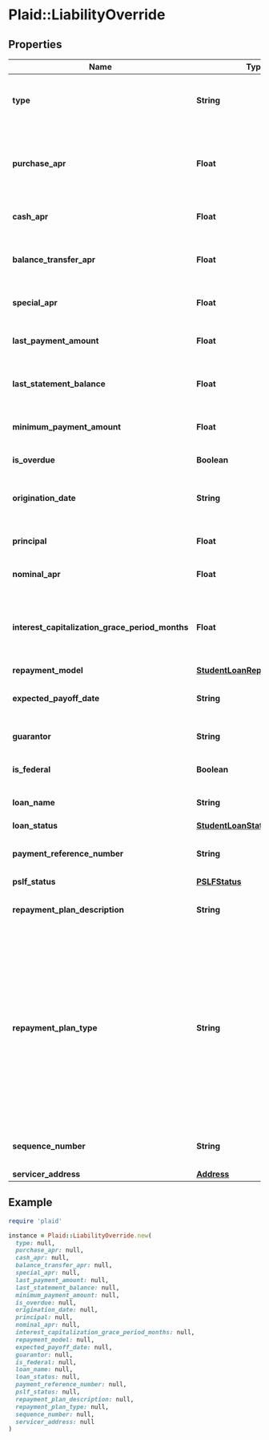 # Plaid::LiabilityOverride

## Properties

| Name | Type | Description | Notes |
| ---- | ---- | ----------- | ----- |
| **type** | **String** | The type of the liability object, either &#x60;credit&#x60; or &#x60;student&#x60;. Mortgages are not currently supported in the custom Sandbox. |  |
| **purchase_apr** | **Float** | The purchase APR percentage value. For simplicity, this is the only interest rate used to calculate interest charges. Can only be set if &#x60;type&#x60; is &#x60;credit&#x60;. |  |
| **cash_apr** | **Float** | The cash APR percentage value. Can only be set if &#x60;type&#x60; is &#x60;credit&#x60;. |  |
| **balance_transfer_apr** | **Float** | The balance transfer APR percentage value. Can only be set if &#x60;type&#x60; is &#x60;credit&#x60;. Can only be set if &#x60;type&#x60; is &#x60;credit&#x60;. |  |
| **special_apr** | **Float** | The special APR percentage value. Can only be set if &#x60;type&#x60; is &#x60;credit&#x60;. |  |
| **last_payment_amount** | **Float** | Override the &#x60;last_payment_amount&#x60; field. Can only be set if &#x60;type&#x60; is &#x60;credit&#x60;. |  |
| **last_statement_balance** | **Float** | Override the &#x60;last_statement_balance&#x60; field. Can only be set if &#x60;type&#x60; is &#x60;credit&#x60;. |  |
| **minimum_payment_amount** | **Float** | Override the &#x60;minimum_payment_amount&#x60; field. Can only be set if &#x60;type&#x60; is &#x60;credit&#x60;. |  |
| **is_overdue** | **Boolean** | Override the &#x60;is_overdue&#x60; field |  |
| **origination_date** | **String** | The date on which the loan was initially lent, in ISO 8601 (YYYY-MM-DD) format. Can only be set if &#x60;type&#x60; is &#x60;student&#x60;. |  |
| **principal** | **Float** | The original loan principal. Can only be set if &#x60;type&#x60; is &#x60;student&#x60;. |  |
| **nominal_apr** | **Float** | The interest rate on the loan as a percentage. Can only be set if &#x60;type&#x60; is &#x60;student&#x60;. |  |
| **interest_capitalization_grace_period_months** | **Float** | If set, interest capitalization begins at the given number of months after loan origination. By default interest is never capitalized. Can only be set if &#x60;type&#x60; is &#x60;student&#x60;. |  |
| **repayment_model** | [**StudentLoanRepaymentModel**](StudentLoanRepaymentModel.md) |  |  |
| **expected_payoff_date** | **String** | Override the &#x60;expected_payoff_date&#x60; field. Can only be set if &#x60;type&#x60; is &#x60;student&#x60;. |  |
| **guarantor** | **String** | Override the &#x60;guarantor&#x60; field. Can only be set if &#x60;type&#x60; is &#x60;student&#x60;. |  |
| **is_federal** | **Boolean** | Override the &#x60;is_federal&#x60; field. Can only be set if &#x60;type&#x60; is &#x60;student&#x60;. |  |
| **loan_name** | **String** | Override the &#x60;loan_name&#x60; field. Can only be set if &#x60;type&#x60; is &#x60;student&#x60;. |  |
| **loan_status** | [**StudentLoanStatus**](StudentLoanStatus.md) |  |  |
| **payment_reference_number** | **String** | Override the &#x60;payment_reference_number&#x60; field. Can only be set if &#x60;type&#x60; is &#x60;student&#x60;. |  |
| **pslf_status** | [**PSLFStatus**](PSLFStatus.md) |  |  |
| **repayment_plan_description** | **String** | Override the &#x60;repayment_plan.description&#x60; field. Can only be set if &#x60;type&#x60; is &#x60;student&#x60;. |  |
| **repayment_plan_type** | **String** | Override the &#x60;repayment_plan.type&#x60; field. Can only be set if &#x60;type&#x60; is &#x60;student&#x60;. Possible values are: &#x60;\&quot;extended graduated\&quot;&#x60;, &#x60;\&quot;extended standard\&quot;&#x60;, &#x60;\&quot;graduated\&quot;&#x60;, &#x60;\&quot;income-contingent repayment\&quot;&#x60;, &#x60;\&quot;income-based repayment\&quot;&#x60;, &#x60;\&quot;interest only\&quot;&#x60;, &#x60;\&quot;other\&quot;&#x60;, &#x60;\&quot;pay as you earn\&quot;&#x60;, &#x60;\&quot;revised pay as you earn\&quot;&#x60;, or &#x60;\&quot;standard\&quot;&#x60;. |  |
| **sequence_number** | **String** | Override the &#x60;sequence_number&#x60; field. Can only be set if &#x60;type&#x60; is &#x60;student&#x60;. |  |
| **servicer_address** | [**Address**](Address.md) |  |  |

## Example

```ruby
require 'plaid'

instance = Plaid::LiabilityOverride.new(
  type: null,
  purchase_apr: null,
  cash_apr: null,
  balance_transfer_apr: null,
  special_apr: null,
  last_payment_amount: null,
  last_statement_balance: null,
  minimum_payment_amount: null,
  is_overdue: null,
  origination_date: null,
  principal: null,
  nominal_apr: null,
  interest_capitalization_grace_period_months: null,
  repayment_model: null,
  expected_payoff_date: null,
  guarantor: null,
  is_federal: null,
  loan_name: null,
  loan_status: null,
  payment_reference_number: null,
  pslf_status: null,
  repayment_plan_description: null,
  repayment_plan_type: null,
  sequence_number: null,
  servicer_address: null
)
```

